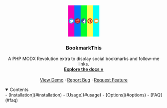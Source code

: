 <!-- PROJECT LOGO -->
<br />
<p align="center">
  <a href="https://github.com/othneildrew/Best-README-Template">
    <img src="_images/bookmarkthis.png" alt="Logo" width="100" height="100">
  </a>

  <h3 align="center">BookmarkThis</h3>

  <p align="center">
    A PHP MODX Revolution extra to display social bookmarks and follow-me links.
    <br />
    <a href="https://madaboutbrighton.net/projects/bookmarkthis"><strong>Explore the docs »</strong></a>
    <br />
    <br />
    <a href="https://github.com/othneildrew/Best-README-Template">View Demo</a>
    ·
    <a href="https://github.com/othneildrew/Best-README-Template/issues">Report Bug</a>
    ·
    <a href="https://github.com/othneildrew/Best-README-Template/issues">Request Feature</a>
  </p>
</p>



<!-- TABLE OF CONTENTS -->
<details open="open">
  <summary markdown="1">Contents</summary>
  - [Installation](#installation)
  - [Usage](#usage)
  - [Options](#options)
  - [FAQ](#faq)
</details>